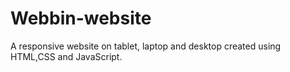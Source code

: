 # Webbin-website
A responsive website on tablet, laptop and desktop created using HTML,CSS and JavaScript.
